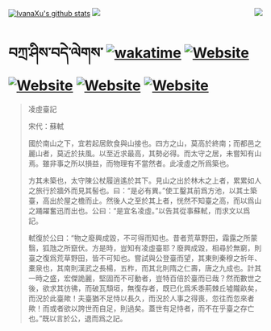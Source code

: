 [![IvanaXu's github stats](https://github-readme-stats.vercel.app/api?username=IvanaXu&theme=codeSTACKr)](https://github.com/anuraghazra/github-readme-stats)
<img align="right" src="https://github-readme-stats.vercel.app/api/top-langs/?username=IvanaXu&langs_count=8&theme=codeSTACKr" />
<img src="https://github-readme-stats.vercel.app/api/wakatime?username=IvanaXu&layout=compact&langs_count=8&theme=codeSTACKr&custom_title=Programming&nbsp;Times&nbsp;(Since&nbsp;Jul.29.2021)&range=all_time" />
# བཀྲ་ཤིས་བདེ་ལེགས་	[![wakatime](https://wakatime.com/badge/user/5043ee4a-e361-4607-9d47-d557f2005d05.svg)](https://wakatime.com/@5043ee4a-e361-4607-9d47-d557f2005d05)	[![Website](https://img.shields.io/website?label=tianchi&up_color=orange&up_message=IvanaXu&url=https%3A%2F%2Fshields.io)](https://tianchi.aliyun.com/home/science/scienceDetail?userId=1095279182618)	[![Website](https://img.shields.io/website?label=yuque&up_color=green&up_message=IvanaXu&url=https%3A%2F%2Fshields.io)](https://www.yuque.com/ivanaxu)	[![Website](https://img.shields.io/website?label=leetcode&up_color=yellow&up_message=IvanaXu&url=https%3A%2F%2Fshields.io)](https://leetcode.cn/u/ivanaxu)	[![Website](https://img.shields.io/website?label=aistudio&up_color=violet&up_message=IvanaXu&url=https%3A%2F%2Fshields.io)](https://aistudio.baidu.com/aistudio/personalcenter/thirdview/979775)
> 凌虛臺記
> 
> 宋代：蘇軾 
> 
> 國於南山之下，宜若起居飲食與山接也。四方之山，莫高於終南；而都邑之麗山者，莫近於扶風。以至近求最高，其勢必得。而太守之居，未嘗知有山焉。雖非事之所以損益，而物理有不當然者。此凌虛之所爲築也。
> 
> 方其未築也，太守陳公杖履逍遙於其下。見山之出於林木之上者，累累如人之旅行於牆外而見其髻也。曰：“是必有異。”使工鑿其前爲方池，以其土築臺，高出於屋之檐而止。然後人之至於其上者，恍然不知臺之高，而以爲山之踊躍奮迅而出也。公曰：“是宜名凌虛。”以告其從事蘇軾，而求文以爲記。
> 
> 軾復於公曰：“物之廢興成毀，不可得而知也。昔者荒草野田，霜露之所蒙翳，狐虺之所竄伏。方是時，豈知有凌虛臺耶？廢興成毀，相尋於無窮，則臺之復爲荒草野田，皆不可知也。嘗試與公登臺而望，其東則秦穆之祈年、橐泉也，其南則漢武之長楊，五柞，而其北則隋之仁壽，唐之九成也。計其一時之盛，宏傑詭麗，堅固而不可動者，豈特百倍於臺而已哉？然而數世之後，欲求其彷彿，而破瓦頹垣，無復存者，既已化爲禾黍荊棘丘墟隴畝矣，而況於此臺歟！夫臺猶不足恃以長久，而況於人事之得喪，忽往而忽來者歟！而或者欲以誇世而自足，則過矣。蓋世有足恃者，而不在乎臺之存亡也。”既以言於公，退而爲之記。
>
